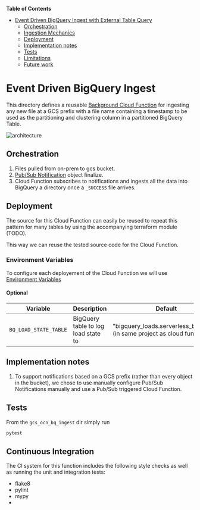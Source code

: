 <!-- START doctoc generated TOC please keep comment here to allow auto update -->
<!-- DON'T EDIT THIS SECTION, INSTEAD RE-RUN doctoc TO UPDATE -->
**Table of Contents**

- [Event Driven BigQuery Ingest with External Table Query](#event-driven-bigquery-ingest-with-external-table-query)
  - [Orchestration](#orchestration)
  - [Ingestion Mechanics](#ingestion-mechanics)
  - [Deployment](#deployment)
  - [Implementation notes](#implementation-notes)
  - [Tests](#tests)
  - [Limitations](#limitations)
  - [Future work](#future-work)

<!-- END doctoc generated TOC please keep comment here to allow auto update -->

# Event Driven BigQuery Ingest 
This directory defines a reusable [Background Cloud Function](https://cloud.google.com/functions/docs/writing/background)
for ingesting any new file at a GCS prefix with a file name containing a
timestamp to be used as the partitioning and clustering column in a partitioned
BigQuery Table.

![architecture](img/arch.png)

## Orchestration
1. Files pulled from on-prem to gcs bucket.
1. [Pub/Sub Notification](https://cloud.google.com/storage/docs/pubsub-notifications)
object finalize.
1. Cloud Function subscribes to notifications and ingests all the data into 
BigQuery a directory once a `_SUCCESS` file arrives.


## Deployment
The source for this Cloud Function can easily be reused to repeat this pattern
for many tables by using the accompanying terraform module (TODO).

This way we can reuse the tested source code for the Cloud Function.

### Environment Variables
To configure each deployement of the Cloud Function we will use
[Environment Variables](https://cloud.google.com/functions/docs/env-var)


#### Optional
| Variable                      | Description                           | Default                                      |
|-------------------------------|---------------------------------------|----------------------------------------------|
| `BQ_LOAD_STATE_TABLE` | BigQuery table to log load state to           | "bigquery_loads.serverless_bq_loads" (in same project as cloud function) |


## Implementation notes
1. To support notifications based on a GCS prefix
(rather than every object in the bucket), we chose to use manually
configure Pub/Sub Notifications manually and use a Pub/Sub triggered
Cloud Function.

## Tests
From the `gcs_ocn_bq_ingest` dir simply run
```bash
pytest
```

## Continuous Integration
The CI system for this function includes the following style checks as well as
running the unit and integration tests:
- flake8
- pylint
- mypy
-
